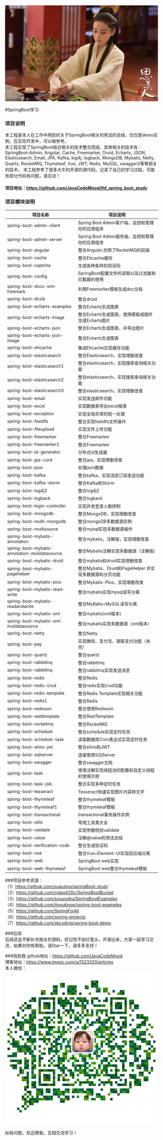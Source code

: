 ![logo](image/logo.jpg)

#SpringBoot学习
### 项目说明
本工程是本人在工作中用到的关于SpringBoot相关的用法的总结，仅仅是demo实例，在实际开发中，可以做参考。       
本工程实现了SpringBoot结合相关的技术整合而成，具体相关的技术有：SpringBoot-Admin, Angular, Cache, Freemarker, Druid, Echarts, JSON, Elasticsearch, Email, JPA, Kafka, log4j, logback, MongoDB, Mybatis, Netty, Quartz, RocketMQ, Thymeleaf, Vue, JWT, Redis, MySQL, swagger2等等相关的技术。
本工程参考了很多大牛的开源的源代码，记录了自己的学习过程，可能有部分代码有问题，请见谅！

#### 项目地址：https://github.com/JavaCodeMood/lhf_spring_boot_study


### 项目模块说明
项目名称                     | 项目说明
----------------------------|------------------------------------------------------------------------------------------
spring-boot-admin-client                              | Spring Boot Admin客户端，监控和管理你的应用程序
spring-boot-admin-server                              | Spring Boot Admin服务端，监控和管理你的应用程序
spring-boot-angular                                   | 整合Angular,仿照了RocketMQ的前端
spring-boot-cache                                     | 整合Ehcache缓存
spring-boot-captcha                                   | 生成各种各样的验证码
spring-boot-config                                    | SpringBoot配置文件的读取以及过滤器和拦截器的使用
spring-boot-docx-xml-freemark                         | 利用Freemarker模板生成doc文档
spring-boot-druid                                     | 整合druid
spring-boot-echarts-examples                          | 整合Echarts生成图表
spring-boot-echarts-image                             | 整合Echarts生成图表，使用模板或插件生成Echarts图片
spring-boot-echarts-json                              | 整合Echarts生成图表，并导出图片
spring-boot-echarts-json-image                        | 整合Echarts生成图表
spring-boot-ehcache                                   | 集成Ehcache实现缓存功能
spring-boot-elasticsearch                             | 整合Elasticsearch，实现增删改查
spring-boot-elasticsearch1                            | 整合elasticsearch，实现搜索查询相关功能
spring-boot-elasticsearch2                            | 整合elasticsearch，实现搜索查询相关功能
spring-boot-elasticsearch3                            | 整合elasticsearch，实现增删改查
spring-boot-email                                     | 实现发送邮件功能
spring-boot-excel                                     | 实现数据表导出excel报表
spring-boot-exception                                 | 实现全局异常的统一处理
spring-boot-fastdfs                                   | 整合实现fastdfs文件操作
spring-boot-fileupload                                | 实现文件上传功能
spring-boot-freemarker                                | 整合Freemarker
spring-boot-freemarker1                               | 整合Freemarker
spring-boot-id-generator                              | 分布式id生成器
spring-boot-jpa-curd                                  | 整合jpa，实现增删改查
spring-boot-json                                      | 处理json数据
spring-boot-kafka                                     | 整合kafka，实现消息订阅发送功能
spring-boot-kafka-storm                               | 整合Kafka和Storm
spring-boot-log4j2                                    | 整合log4j2
spring-boot-logback                                   | 整合logback
spring-boot-login-controller                          | 实现并发登录人数控制
spring-boot-mongodb                                   | 整合MongoDB，实现增删改查
spring-boot-multi-mongodb                             | 整合mongoDB多数据源实例
spring-boot-multisource                               | 整合mysql实现多数据源操作
spring-boot-mybatis-annotation                        | 整合mybatis，注解版，实现增删改查
spring-boot-mybatis-annotation-mulidatasource         | 整合Mybatis注解实现多数据源（注解版）
spring-boot-mybatis-druid                             | 整合mybatis和druid实现增删改查
spring-boot-mybatis-pagehelper                        | 整合Mybatis、Druid和PageHelper 并实现多数据源和分页功能
spring-boot-mybatis-plus                              | 整合Mybatis-Plus，实现增删改查
spring-boot-mybatis-read-write                        | 整合mybatis实现mysql读写分离
spring-boot-mybatis-readandwrite                      | 整合MyBatis+MySQL读写分离
spring-boot-mybatis-xml                               | 整合mybatis(xml版本)
spring-boot-mybatis-xml-mulidatasource                | 整合mybatis实现多数据源（xml版本）
spring-boot-netty                                     | 整合Netty
spring-boot-pay                                       | 实现微信、支付宝、银联支付功能（未完）
spring-boot-quartz                                    | 整合quartz
spring-boot-rabbitmq                                  | 整合rabbitmq
spring-boot-rabbitmq                                  | 整合rabbitmq实现发送消息
spring-boot-redis                                     | 整合Redis
spring-boot-redis-crud                                | 整合redis实现crud功能
spring-boot-redis-template                            | 整合Redis Template实现相关功能
spring-boot-redis1                                    | 整合Redis
spring-boot-redisson                                  | 整合使用Redisson
spring-boot-resttemplate                              | 整合RestTemplate 
spring-boot-rocketmq                                  | 整合RocketMQ
spring-boot-schedule                                  | 整合schedule实现定时任务
spring-boot-schedule-task                             | 读取数据库Cron表达式实现定时任务
spring-boot-shiro-jwt                                 | 整合shiro和JWT
spring-boot-sqlserver                                 | 连接使用SQlServer
spring-boot-swagger                                   | 整合swagger文档
spring-boot-task                                      | 使用注解实现线程池的配置和自定义线程的使用示例
spring-boot-task-job                                  | 整合实现多种定时任务
spring-boot-tesseract                                 | Tesseract快速实现图片内容转文字
spring-boot-thymeleaf                                 | 整合thymeleaf模板
spring-boot-thymeleaf1                                | 整合thymeleaf模板
spring-boot-transactional                             | transactional事务操作实例
spring-boot-utils                                     | 常用工具类大全
spring-boot-validate                                  | 实现参数校验validate
spring-boot-value                                     | 注解@value的用法总结
spring-boot-verification-code                         | 整合生成验证码
spring-boot-vue                                       | 整合Vue+Element-UI实现前后端分离
spring-boot-web                                       | SpringBoot web实现
spring-boot-web-thymeleaf                             | SpringBoot web整合thymeleaf模板


###项目参考资源：           
（1）https://github.com/xuwujing/springBoot-study                       
（2）https://github.com/yidao620c/SpringBootBucket                      
（3）https://github.com/souyunku/SpringBootExamples                         
（4）https://github.com/ityouknow/spring-boot-examples                           
（5）https://github.com/SpringForAll                     
（6）https://github.com/spring-projects      
（7）https://github.com/xkcoding/spring-boot-demo                          


###后续        
后续还会不断补充相关的源码，好记性不如烂笔头，开源出来，大家一起学习交流，如果对你有帮助，请Star一下，请多多支持！                

###找到我
github地址：https://github.com/JavaCodeMood       
博客地址：https://www.imooc.com/u/1323320/articles      
本人微信：
![weixin](image/weixin.jpg)

如有问题，欢迎撩我，互相交流学习！
